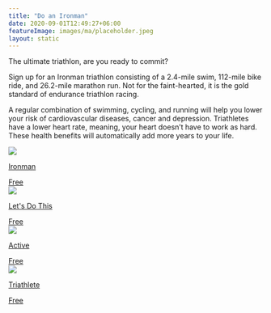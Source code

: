 ```yaml
---
title: "Do an Ironman"
date: 2020-09-01T12:49:27+06:00
featureImage: images/ma/placeholder.jpeg
layout: static
---
```


The ultimate triathlon, are you ready to commit?

Sign up for an Ironman triathlon consisting of a 2.4-mile swim, 112-mile bike ride, and 26.2-mile marathon run. Not for the faint-hearted, it is the gold standard of endurance triathlon racing.

A regular combination of swimming, cycling, and running will help you lower your risk of cardiovascular diseases, cancer and depression. Triathletes have a lower heart rate, meaning, your heart doesn’t have to work as hard. These health benefits will automatically add more years to your life.

<a class="ma-link" href="https://www.ironman.com/races"><div class="ma-card"><div class="ma-icon"><img src ="/images/icon-check.png"/></div><div class="ma-name"><p>Ironman</p></div><div class="ma-paid-text"><span>Free</span></div></div></a><a class="ma-link" href="https://www.letsdothis.com/gb/triathlon-events/ironman?refinementList%5Bsport%5D%5B0%5D=Triathlon&refinementList%5BtriathlonDistance%5D%5B0%5D=Ironman&configure%5BinsideBoundingBox%5D%5B0%5D%5B0%5D=60.9&configure%5BinsideBoundingBox%5D%5B0%5D%5B1%5D=2.1&configure%5BinsideBoundingBox%5D%5B0%5D%5B2%5D=49.8&configure%5BinsideBoundingBox%5D%5B0%5D%5B3%5D=-8.9&configure%5BoptionalFilters%5D=selected_location%3AUnited%20Kingdom"><div class="ma-card"><div class="ma-icon"><img src ="/images/icon-check.png"/></div><div class="ma-name"><p>Let's Do This</p></div><div class="ma-paid-text"><span>Free</span></div></div></a><a class="ma-link" href="https://www.active.com/triathlon/articles/how-to-train-for-your-first-ironman"><div class="ma-card"><div class="ma-icon"><img src ="/images/icon-check.png"/></div><div class="ma-name"><p>Active</p></div><div class="ma-paid-text"><span>Free</span></div></div></a><a class="ma-link" href="https://www.triathlete.com/training/triathletes-complete-guide-on-how-to-train-for-an-ironman/"><div class="ma-card"><div class="ma-icon"><img src ="/images/icon-check.png"/></div><div class="ma-name"><p>Triathlete</p></div><div class="ma-paid-text"><span>Free</span></div></div></a>  

<br/><br/>






